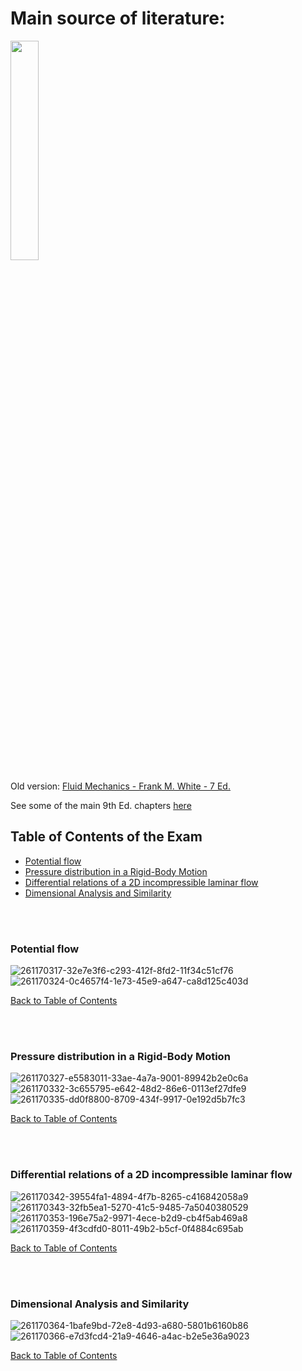 
# Main source of literature: 

<p align="left">
<img src="https://github.com/GBlanch/Multivar.-calculus-on-AFM/assets/136500426/cf79c5c1-9de7-4693-85d1-f8eeaa4b5e6e" width="30%" height="30%">

Old version:
[Fluid Mechanics - Frank M. White - 7 Ed.](https://iem.ca/pdf/resources/Fluid%20Mechanics,%207th%20Ed.%20(Mcgraw-Hill%20Series%20in%20Mechanical%20Engineering).pdf)

See some of the main 9th Ed. chapters [here](https://github.com/GBlanch/Multivar.-calculus-on-AFM/tree/main/A.%20Book)

## Table of Contents of the Exam

+ [Potential flow](#potential-flow)
+ [Pressure distribution in a Rigid-Body Motion](#pressure-distribution-in-a-rigid-body-motion)
+ [Differential relations of a 2D incompressible laminar flow](#differential-relations-of-a-2D-incompressible-laminar-flow)
+ [Dimensional Analysis and Similarity](#dimensional-analysis-and-similarity)


&nbsp;    
&nbsp;  

### Potential flow

![261170317-32e7e3f6-c293-412f-8fd2-11f34c51cf76](https://github.com/GBlanch/Multivar.-calculus-on-AFM/assets/136500426/8daee5bf-4f61-40c8-b29f-e284a888987f)
![261170324-0c4657f4-1e73-45e9-a647-ca8d125c403d](https://github.com/GBlanch/Multivar.-calculus-on-AFM/assets/136500426/d1fa9978-d4dd-4e5c-9812-165bf0393089)

[Back to Table of Contents](#table-of-contents-of-the-exam)


&nbsp;    
&nbsp;  

### Pressure distribution in a Rigid-Body Motion

![261170327-e5583011-33ae-4a7a-9001-89942b2e0c6a](https://github.com/GBlanch/Multivar.-calculus-on-AFM/assets/136500426/db24b634-2287-4a13-863d-6bc6c1f0aa59)
![261170332-3c655795-e642-48d2-86e6-0113ef27dfe9](https://github.com/GBlanch/Multivar.-calculus-on-AFM/assets/136500426/1999b7ec-9fd8-485f-969a-26604f300a77)
![261170335-dd0f8800-8709-434f-9917-0e192d5b7fc3](https://github.com/GBlanch/Multivar.-calculus-on-AFM/assets/136500426/69234d1f-23bb-4bee-875f-4d265401d087)

[Back to Table of Contents](#table-of-contents-of-the-exam)


&nbsp;    
&nbsp;  

### Differential relations of a 2D incompressible laminar flow

![261170342-39554fa1-4894-4f7b-8265-c416842058a9](https://github.com/GBlanch/Multivar.-calculus-on-AFM/assets/136500426/74ff6b5a-0671-48af-ac63-2502a8591038)
![261170343-32fb5ea1-5270-41c5-9485-7a5040380529](https://github.com/GBlanch/Multivar.-calculus-on-AFM/assets/136500426/5f3f90a5-c9ad-4582-ba0b-51c93b01fcc1)
![261170353-196e75a2-9971-4ece-b2d9-cb4f5ab469a8](https://github.com/GBlanch/Multivar.-calculus-on-AFM/assets/136500426/90093bb9-25ae-4cca-ad71-52eafa5d0c0c)
![261170359-4f3cdfd0-8011-49b2-b5cf-0f4884c695ab](https://github.com/GBlanch/Multivar.-calculus-on-AFM/assets/136500426/6ba42f0a-a757-4cfc-afd0-8fd8f697acf1)

[Back to Table of Contents](#table-of-contents-of-the-exam)

&nbsp;    
&nbsp;  

### Dimensional Analysis and Similarity

![261170364-1bafe9bd-72e8-4d93-a680-5801b6160b86](https://github.com/GBlanch/Multivar.-calculus-on-AFM/assets/136500426/718633fb-9431-4811-9a80-66fd30245ea2)
![261170366-e7d3fcd4-21a9-4646-a4ac-b2e5e36a9023](https://github.com/GBlanch/Multivar.-calculus-on-AFM/assets/136500426/8b118b79-737d-4394-b9de-f1c8f31d50f2)

[Back to Table of Contents](#table-of-contents-of-the-exam)
